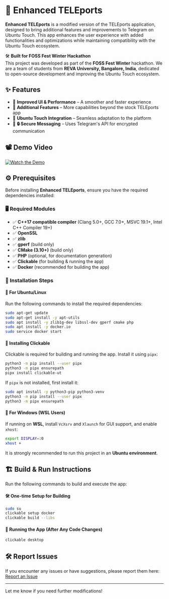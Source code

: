 # 🚀 Enhanced TELEports

**Enhanced TELEports** is a modified version of the TELEports application, designed to bring additional features and improvements to Telegram on Ubuntu Touch. This app enhances the user experience with added functionalities and optimizations while maintaining compatibility with the Ubuntu Touch ecosystem.

🛠️ **Built for FOSS Fest Winter Hackathon**  
This project was developed as part of the **FOSS Fest Winter** hackathon. We are a team of students from **REVA University, Bangalore, India**, dedicated to open-source development and improving the Ubuntu Touch ecosystem.

## ✨ Features
- 🔹 **Improved UI & Performance** – A smoother and faster experience
- 🔹 **Additional Features** – More capabilities beyond the stock TELEports app
- 🔹 **Ubuntu Touch Integration** – Seamless adaptation to the platform
- 🔹 **🔒 Secure Messaging** – Uses Telegram's API for encrypted communication

## 📽️ Demo Video
[![Watch the Demo](https://img.youtube.com/vi/kD_YSsya2FQ/0.jpg)](https://youtu.be/kD_YSsya2FQ?si=cjssnk7oqI09fgR5)

## ⚙️ Prerequisites

Before installing **Enhanced TELEports**, ensure you have the required dependencies installed:

### 🖥️ Required Modules
- ✅ **C++17 compatible compiler** (Clang 5.0+, GCC 7.0+, MSVC 19.1+, Intel C++ Compiler 19+)
- ✅ **OpenSSL**
- ✅ **zlib**
- ✅ **gperf** (build only)
- ✅ **CMake (3.10+)** (build only)
- ✅ **PHP** (optional, for documentation generation)
- ✅ **Clickable** (for building & running the app)
- ✅ **Docker** (recommended for building the app)

### 🔧 Installation Steps
#### 🔹 **For Ubuntu/Linux**
Run the following commands to install the required dependencies:
```bash
sudo apt-get update
sudo apt-get install -y apt-utils
sudo apt install -y zlib1g-dev libssl-dev gperf cmake php
sudo apt install -y docker.io
sudo service docker start
```

#### 🔹 **Installing Clickable**
Clickable is required for building and running the app. Install it using `pipx`:
```bash
python3 -m pip install --user pipx
python3 -m pipx ensurepath
pipx install clickable-ut
```
If `pipx` is not installed, first install it:
```bash
sudo apt install -y python3-pip python3-venv
python3 -m pip install --user pipx
python3 -m pipx ensurepath
```

#### 🔹 **For Windows (WSL Users)**
If running on **WSL**, install `VcXsrv` and `Xlaunch` for GUI support, and enable `xhost`:
```bash
export DISPLAY=:0
xhost +
```
It is strongly recommended to run this project in an **Ubuntu environment**.

## 🏗️ Build & Run Instructions
Run the following commands to build and execute the app:

#### 🛠️ **One-time Setup for Building**
```bash
sudo su
clickable setup docker
clickable build --libs
```

#### 🚀 **Running the App (After Any Code Changes)**
```bash
clickable desktop
```

## 🛠️ Report Issues
If you encounter any issues or have suggestions, please report them here: [Report an Issue](reportissue-b645957cf-team-hackonauts-projects.vercel.app)

---

Let me know if you need further modifications!


